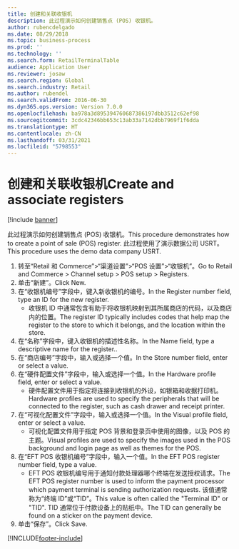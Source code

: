 ```yaml
---
title: 创建和关联收银机
description: 此过程演示如何创建销售点 (POS) 收银机。
author: rubencdelgado
ms.date: 08/29/2018
ms.topic: business-process
ms.prod: ''
ms.technology: ''
ms.search.form: RetailTerminalTable
audience: Application User
ms.reviewer: josaw
ms.search.region: Global
ms.search.industry: Retail
ms.author: rubendel
ms.search.validFrom: 2016-06-30
ms.dyn365.ops.version: Version 7.0.0
ms.openlocfilehash: ba978a3d895394760687386197dbb3512c62ef98
ms.sourcegitcommit: 3cdc42346bb653c13ab33a7142dbb7969f1f6dda
ms.translationtype: HT
ms.contentlocale: zh-CN
ms.lasthandoff: 03/31/2021
ms.locfileid: "5798553"
---
```

# <a name="create-and-associate-registers"></a><span data-ttu-id="34639-103">创建和关联收银机</span><span class="sxs-lookup"><span data-stu-id="34639-103">Create and associate registers</span></span>

[!include [banner](../includes/banner.md)]

<span data-ttu-id="34639-104">此过程演示如何创建销售点 (POS) 收银机。</span><span class="sxs-lookup"><span data-stu-id="34639-104">This procedure demonstrates how to create a point of sale (POS) register.</span></span> <span data-ttu-id="34639-105">此过程使用了演示数据公司 USRT。</span><span class="sxs-lookup"><span data-stu-id="34639-105">This procedure uses the demo data company USRT.</span></span>

1. <span data-ttu-id="34639-106">转至“Retail 和 Commerce”>“渠道设置”>“POS 设置”>“收银机”。</span><span class="sxs-lookup"><span data-stu-id="34639-106">Go to Retail and Commerce > Channel setup > POS setup > Registers.</span></span>
2. <span data-ttu-id="34639-107">单击“新建”。</span><span class="sxs-lookup"><span data-stu-id="34639-107">Click New.</span></span>
3. <span data-ttu-id="34639-108">在“收银机编号”字段中，键入新收银机的编号。</span><span class="sxs-lookup"><span data-stu-id="34639-108">In the Register number field, type an ID for the new register.</span></span>
    * <span data-ttu-id="34639-109">收银机 ID 中通常包含有助于将收银机映射到其所属商店的代码，以及商店内的位置。</span><span class="sxs-lookup"><span data-stu-id="34639-109">The register ID typically includes codes that help map the register to the store to which it belongs, and the location within the store.</span></span>  
4. <span data-ttu-id="34639-110">在“名称”字段中，键入收银机的描述性名称。</span><span class="sxs-lookup"><span data-stu-id="34639-110">In the Name field, type a descriptive name for the register..</span></span>
5. <span data-ttu-id="34639-111">在“商店编号”字段中，输入或选择一个值。</span><span class="sxs-lookup"><span data-stu-id="34639-111">In the Store number field, enter or select a value.</span></span>
6. <span data-ttu-id="34639-112">在“硬件配置文件”字段中，输入或选择一个值。</span><span class="sxs-lookup"><span data-stu-id="34639-112">In the Hardware profile field, enter or select a value.</span></span>
    * <span data-ttu-id="34639-113">硬件配置文件用于指定将连接到收银机的外设，如银箱和收据打印机。</span><span class="sxs-lookup"><span data-stu-id="34639-113">Hardware profiles are used to specify the peripherals that will be connected to the register, such as cash drawer and receipt printer.</span></span>  
7. <span data-ttu-id="34639-114">在“可视化配置文件”字段中，输入或选择一个值。</span><span class="sxs-lookup"><span data-stu-id="34639-114">In the Visual profile field, enter or select a value.</span></span>
    * <span data-ttu-id="34639-115">可视化配置文件用于指定 POS 背景和登录页中使用的图像，以及 POS 的主题。</span><span class="sxs-lookup"><span data-stu-id="34639-115">Visual profiles are used to specify the images used in the POS background and login page as well as themes for the POS.</span></span>  
8. <span data-ttu-id="34639-116">在“EFT POS 收银机编号”字段中，输入一个值。</span><span class="sxs-lookup"><span data-stu-id="34639-116">In the EFT POS register number field, type a value.</span></span>
    * <span data-ttu-id="34639-117">EFT POS 收银机编号用于通知付款处理器哪个终端在发送授权请求。</span><span class="sxs-lookup"><span data-stu-id="34639-117">The EFT POS register number is used to inform the payment processor which payment terminal is sending authorization requests.</span></span> <span data-ttu-id="34639-118">该值通常称为“终端 ID”或“TID”。</span><span class="sxs-lookup"><span data-stu-id="34639-118">This value is often called the "Terminal ID" or "TID".</span></span> <span data-ttu-id="34639-119">TID 通常位于付款设备上的贴纸中。</span><span class="sxs-lookup"><span data-stu-id="34639-119">The TID can generally be found on a sticker on the payment device.</span></span>  
9. <span data-ttu-id="34639-120">单击“保存”。</span><span class="sxs-lookup"><span data-stu-id="34639-120">Click Save.</span></span>



[!INCLUDE[footer-include](../../includes/footer-banner.md)]